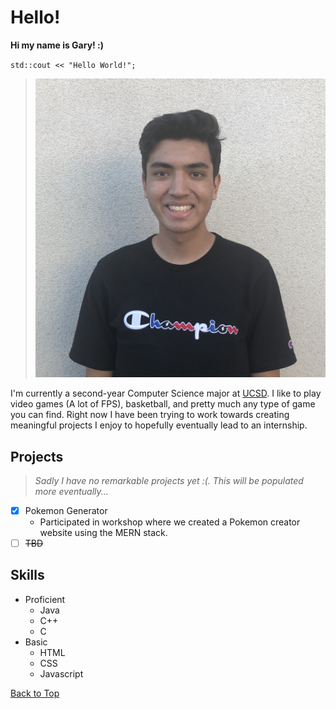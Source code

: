 # Hello!
**Hi my name is Gary! :)**

`std::cout << "Hello World!";`

> ![Picture of me](img/Headshot.jpg)

I'm currently a second-year Computer Science major at [UCSD](https://ucsd.edu/). I like to play video games (A lot of FPS), basketball, and pretty much any type of game you can find. Right now I have been trying to work towards creating meaningful projects I enjoy to hopefully eventually lead to an internship. 

## Projects
> *Sadly I have no remarkable projects yet :(. This will be populated more eventually...*

- [x] Pokemon Generator
  - Participated in workshop where we created a Pokemon creator website using the MERN stack. 
- [ ] ~~TBD~~

## Skills
- Proficient
  - Java
  - C++
  - C
- Basic 
  - HTML
  - CSS
  - Javascript
  
  

[Back to Top](#hello)
